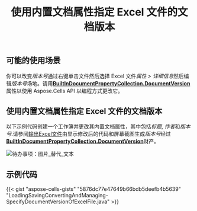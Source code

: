 ﻿---
title: 使用内置文档属性指定 Excel 文件的文档版本
type: docs
weight: 20
url: /zh/java/specify-document-version-of-the-excel-file-using-builtin-document-properties/
---
## **可能的使用场景**

你可以改变*版本号*通过右键单击文件然后选择 Excel 文件*属性 > 详细信息*然后编辑*版本号*场地。请用[**BuiltInDocumentPropertyCollection.DocumentVersion**](https://reference.aspose.com/cells/java/com.aspose.cells/builtindocumentpropertycollection#DocumentVersion)属性以使用 Aspose.Cells API 以编程方式更改它。

## **使用内置文档属性指定 Excel 文件的文档版本**

以下示例代码创建一个工作簿并更改其内置文档属性，其中包括*标题*, *作者*和*版本号*.请参阅[输出Excel文件](64716836.xlsx)由显示修改后的代码和屏幕截图生成*版本号*经过[**BuiltInDocumentPropertyCollection.DocumentVersion**](https://reference.aspose.com/cells/java/com.aspose.cells/builtindocumentpropertycollection#DocumentVersion)财产。

![待办事项：图片_替代_文本](specify-document-version-of-the-excel-file-using-builtin-document-properties_1.png)

## **示例代码**

{{< gist "aspose-cells-gists" "5876dc77e47649b66bdb5deefb4b5639" "LoadingSavingConvertingAndManaging-SpecifyDocumentVersionOfExcelFile.java" >}}
